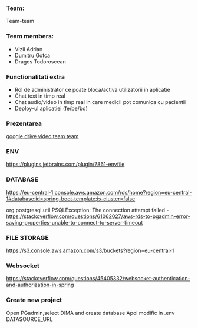 ### Team: 
Team-team
### Team members:
 - Vizii Adrian
 - Dumitru Gotca
 - Dragos Todoroscean

### Functionalitati extra
 - Rol de administrator ce poate bloca/activa utilizatorii in aplicatie
 - Chat text in timp real
 - Chat audio/video in timp real in care medicii pot comunica cu pacientii
 - Deploy-ul aplicatiei (fe/be/bd)

### Prezentarea

[google drive video team team](https://drive.google.com/file/d/1Kszq70ThzFOI9T-9rQD9g0ZVPz5AtSFw/view?usp=share_link)








### ENV
https://plugins.jetbrains.com/plugin/7861-envfile

### DATABASE
https://eu-central-1.console.aws.amazon.com/rds/home?region=eu-central-1#database:id=spring-boot-template;is-cluster=false

org.postgresql.util.PSQLException: The connection attempt failed - https://stackoverflow.com/questions/61062027/aws-rds-to-pgadmin-error-saving-properties-unable-to-connect-to-server-timeout

### FILE STORAGE
https://s3.console.aws.amazon.com/s3/buckets?region=eu-central-1

### Websocket
https://stackoverflow.com/questions/45405332/websocket-authentication-and-authorization-in-spring

### Create new project
Open PGadmin,select DIMA and create database
Apoi modific in .env DATASOURCE_URL
